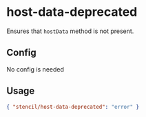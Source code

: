 # host-data-deprecated

Ensures that `hostData` method is not present.

## Config

No config is needed

## Usage

```json
{ "stencil/host-data-deprecated": "error" }
```
